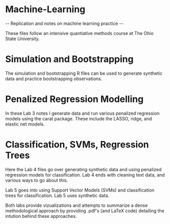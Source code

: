 # Machine-Learning
-- Replication and notes on machine learning practice --		

These files follow an intensive quantiative methods course at The Ohio State University.

# Simulation and Bootstrapping
The simulation and bootstrapping R files can be used to generate synthetic data and practice bootstrapping observations.

# Penalized Regression Modelling 
In these Lab 3 notes I generate data and run various penalized regression models using the carat package. These include the LASSO, ridge, and elastic net models. 

# Classification, SVMs, Regression Trees
Here the Lab 4 files go over generating synthetic data and using penalized regression models for classification. Lab 4 ends with cleaning text data, and various ways to go about this.

Lab 5 goes into using Support Vector Models (SVMs) and classification trees for classification. Lab 5 uses synthetic data.

Both labs provide vizualizations and attempts to summarize a dense methodological approach by providing .pdf's (and LaTeX code) detailing the intution behind these approaches. 
